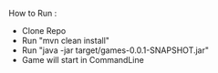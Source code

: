 How to Run :
- Clone Repo
- Run "mvn clean install"
- Run "java -jar target/games-0.0.1-SNAPSHOT.jar"
- Game will start in CommandLine
